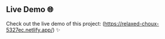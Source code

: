 
## Live Demo 🌐

Check out the live demo of this project: (https://relaxed-choux-5327ec.netlify.app/) ✨
